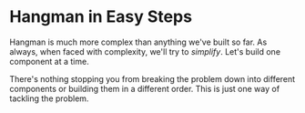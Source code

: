 # Hangman in <Some Number> Easy Steps

Hangman is much more complex than anything we've built so far. As always, when
faced with complexity, we'll try to _simplify_. Let's build one component at a
time.

There's nothing stopping you from breaking the problem down into different
components or building them in a different order. This is just one way of
tackling the problem.
